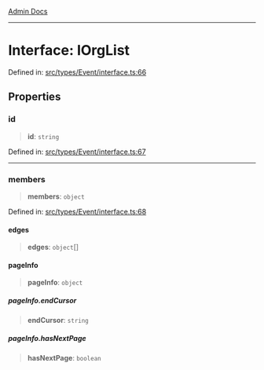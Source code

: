 [Admin Docs](/)

***

# Interface: IOrgList

Defined in: [src/types/Event/interface.ts:66](https://github.com/PalisadoesFoundation/talawa-admin/blob/main/src/types/Event/interface.ts#L66)

## Properties

### id

> **id**: `string`

Defined in: [src/types/Event/interface.ts:67](https://github.com/PalisadoesFoundation/talawa-admin/blob/main/src/types/Event/interface.ts#L67)

***

### members

> **members**: `object`

Defined in: [src/types/Event/interface.ts:68](https://github.com/PalisadoesFoundation/talawa-admin/blob/main/src/types/Event/interface.ts#L68)

#### edges

> **edges**: `object`[]

#### pageInfo

> **pageInfo**: `object`

##### pageInfo.endCursor

> **endCursor**: `string`

##### pageInfo.hasNextPage

> **hasNextPage**: `boolean`
